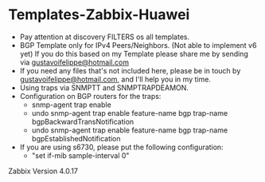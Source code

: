 # Templates-Zabbix-Huawei

- Pay attention at discovery FILTERS os all templates.
- BGP Template only for IPv4 Peers/Neighbors. (Not able to implement v6 yet) If you do this based on my Template please share me by sending via gustavoifelippe@hotmail.com
- If you need any files that's not included here, please be in touch by gustavoifelippe@hotmail.com, and I'll help you in my time.
- Using traps via SNMPTT and SNMPTRAPDEAMON.
- Configuration on BGP routers for the traps:
    - snmp-agent trap enable
    - undo snmp-agent trap enable feature-name bgp trap-name bgpBackwardTransNotification
    - undo snmp-agent trap enable feature-name bgp trap-name bgpEstablishedNotification
- If you are using s6730, please put the following configuration:
    - "set if-mib sample-interval 0"

Zabbix Version 4.0.17
